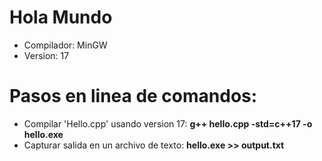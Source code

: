 # Hola Mundo
- Compilador: MinGW
- Version: 17

# Pasos en linea de comandos:

- Compilar 'Hello.cpp' usando version 17:
**g++ hello.cpp -std=c++17 -o hello.exe** 
- Capturar salida en un archivo de texto:
**hello.exe >> output.txt**
